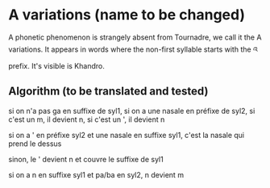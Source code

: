 # A variations (name to be changed)

A phonetic phenomenon is strangely absent from Tournadre, we call it the A variations. It appears in words where the non-first syllable starts with the འ prefix. It's visible is Khandro.

## Algorithm (to be translated and tested)

si on n'a pas ga en suffixe de syl1, si on a une nasale en préfixe de syl2, si c'est un m, il devient n, si c'est un ', il devient n

si on a ' en préfixe syl2 et une nasale en suffixe syl1, c'est la nasale qui prend le dessus

sinon, le ' devient n et couvre le suffixe de syl1

si on a n en suffixe syl1 et pa/ba en syl2, n devient m

